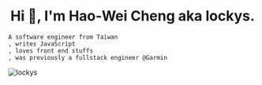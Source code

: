 <h1 align="center">Hi 👋, I'm Hao-Wei Cheng aka lockys.</h1>

```
A software engineer from Taiwan
, writes JavaScript
, loves front end stuffs
, was previously a fullstack engineer @Garmin
```

<p><img align="left" src="https://github-readme-stats.vercel.app/api/top-langs?username=lockys&show_icons=true&locale=en&layout=compact" alt="lockys" /></p>


